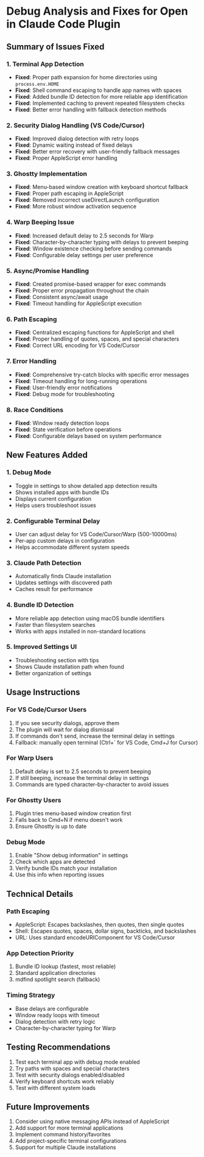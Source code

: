 # Debug Analysis and Fixes for Open in Claude Code Plugin

## Summary of Issues Fixed

### 1. Terminal App Detection
- **Fixed**: Proper path expansion for home directories using `process.env.HOME`
- **Fixed**: Shell command escaping to handle app names with spaces
- **Fixed**: Added bundle ID detection for more reliable app identification
- **Fixed**: Implemented caching to prevent repeated filesystem checks
- **Fixed**: Better error handling with fallback detection methods

### 2. Security Dialog Handling (VS Code/Cursor)
- **Fixed**: Improved dialog detection with retry loops
- **Fixed**: Dynamic waiting instead of fixed delays
- **Fixed**: Better error recovery with user-friendly fallback messages
- **Fixed**: Proper AppleScript error handling

### 3. Ghostty Implementation
- **Fixed**: Menu-based window creation with keyboard shortcut fallback
- **Fixed**: Proper path escaping in AppleScript
- **Fixed**: Removed incorrect useDirectLaunch configuration
- **Fixed**: More robust window activation sequence

### 4. Warp Beeping Issue
- **Fixed**: Increased default delay to 2.5 seconds for Warp
- **Fixed**: Character-by-character typing with delays to prevent beeping
- **Fixed**: Window existence checking before sending commands
- **Fixed**: Configurable delay settings per user preference

### 5. Async/Promise Handling
- **Fixed**: Created promise-based wrapper for exec commands
- **Fixed**: Proper error propagation throughout the chain
- **Fixed**: Consistent async/await usage
- **Fixed**: Timeout handling for AppleScript execution

### 6. Path Escaping
- **Fixed**: Centralized escaping functions for AppleScript and shell
- **Fixed**: Proper handling of quotes, spaces, and special characters
- **Fixed**: Correct URL encoding for VS Code/Cursor

### 7. Error Handling
- **Fixed**: Comprehensive try-catch blocks with specific error messages
- **Fixed**: Timeout handling for long-running operations
- **Fixed**: User-friendly error notifications
- **Fixed**: Debug mode for troubleshooting

### 8. Race Conditions
- **Fixed**: Window ready detection loops
- **Fixed**: State verification before operations
- **Fixed**: Configurable delays based on system performance

## New Features Added

### 1. Debug Mode
- Toggle in settings to show detailed app detection results
- Shows installed apps with bundle IDs
- Displays current configuration
- Helps users troubleshoot issues

### 2. Configurable Terminal Delay
- User can adjust delay for VS Code/Cursor/Warp (500-10000ms)
- Per-app custom delays in configuration
- Helps accommodate different system speeds

### 3. Claude Path Detection
- Automatically finds Claude installation
- Updates settings with discovered path
- Caches result for performance

### 4. Bundle ID Detection
- More reliable app detection using macOS bundle identifiers
- Faster than filesystem searches
- Works with apps installed in non-standard locations

### 5. Improved Settings UI
- Troubleshooting section with tips
- Shows Claude installation path when found
- Better organization of settings

## Usage Instructions

### For VS Code/Cursor Users
1. If you see security dialogs, approve them
2. The plugin will wait for dialog dismissal
3. If commands don't send, increase the terminal delay in settings
4. Fallback: manually open terminal (Ctrl+` for VS Code, Cmd+J for Cursor)

### For Warp Users
1. Default delay is set to 2.5 seconds to prevent beeping
2. If still beeping, increase the terminal delay in settings
3. Commands are typed character-by-character to avoid issues

### For Ghostty Users
1. Plugin tries menu-based window creation first
2. Falls back to Cmd+N if menu doesn't work
3. Ensure Ghostty is up to date

### Debug Mode
1. Enable "Show debug information" in settings
2. Check which apps are detected
3. Verify bundle IDs match your installation
4. Use this info when reporting issues

## Technical Details

### Path Escaping
- AppleScript: Escapes backslashes, then quotes, then single quotes
- Shell: Escapes quotes, spaces, dollar signs, backticks, and backslashes
- URL: Uses standard encodeURIComponent for VS Code/Cursor

### App Detection Priority
1. Bundle ID lookup (fastest, most reliable)
2. Standard application directories
3. mdfind spotlight search (fallback)

### Timing Strategy
- Base delays are configurable
- Window ready loops with timeout
- Dialog detection with retry logic
- Character-by-character typing for Warp

## Testing Recommendations

1. Test each terminal app with debug mode enabled
2. Try paths with spaces and special characters
3. Test with security dialogs enabled/disabled
4. Verify keyboard shortcuts work reliably
5. Test with different system loads

## Future Improvements

1. Consider using native messaging APIs instead of AppleScript
2. Add support for more terminal applications
3. Implement command history/favorites
4. Add project-specific terminal configurations
5. Support for multiple Claude installations